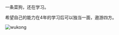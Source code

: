一条菜狗，还在学习。

希望自己的能力在4年的学习后可以独当一面，遨游四方。

![wukong](https://cdn.jsdelivr.net/gh/winchellwang/winchellwang.github.io/img/black_myth.jpg)